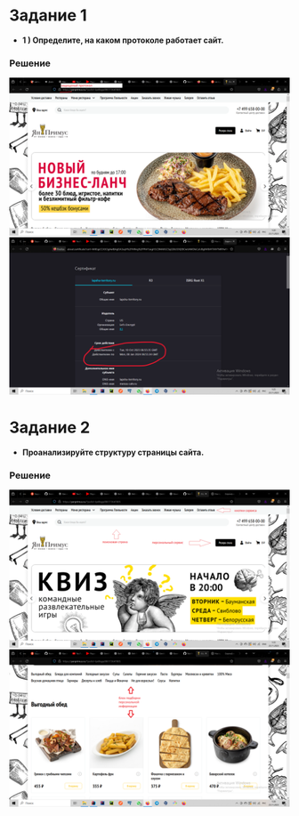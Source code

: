 # Задание 1

- **1 ) Определите, на каком протоколе работает сайт.**
### Решение
![задание1.png](Imeges/задание1.png)
![задание1.png](Imeges/задание1.2.png)

# Задание 2
- **Проанализируйте структуру страницы сайта.**
### Решение
![задание2.png](Imeges/задание2.png)
![задание2.png](Imeges/задание2.1.png)